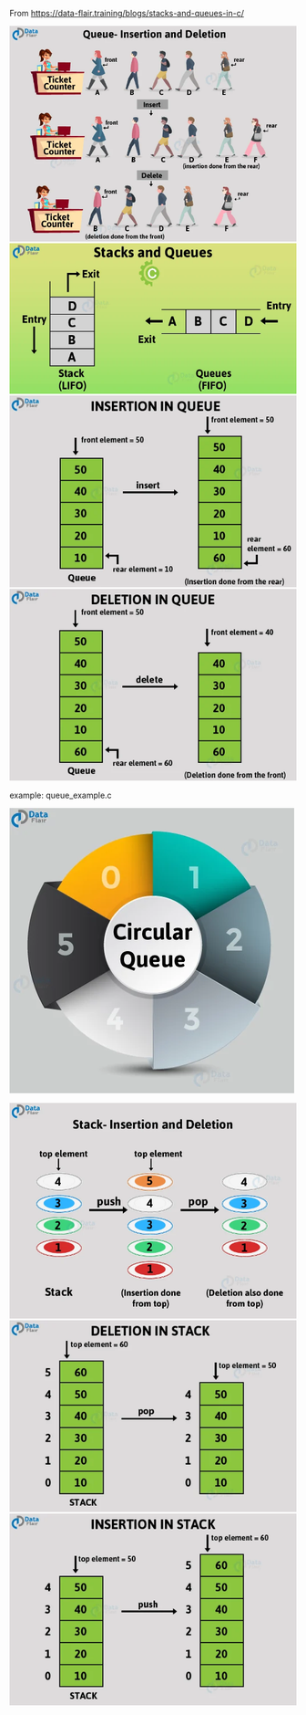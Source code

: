 
From https://data-flair.training/blogs/stacks-and-queues-in-c/

![keyword](C-Queue-insertion-and-deletion.webp)
![keyword](Stacks-and-queues-in-C.webp)
![keyword](Insertion-in-C-queue.webp)
![keyword](Deletion-in-C-queue.webp)

example:
queue_example.c

![keyword](Circular-queue-in-C.webp)

![keyword](C-Stack-insertion-and-deletion.webp)
![keyword](Elements-are-pushed-into-a-stack-in-C-1.webp)
![keyword](Elements-are-pushed-into-a-stack-in-C.webp)
